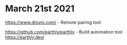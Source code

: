 # March 21st 2021

https://www.drovio.com/ - Remote pairing tool

https://github.com/earthly/earthly - Build automation tool
https://earthly.dev/
